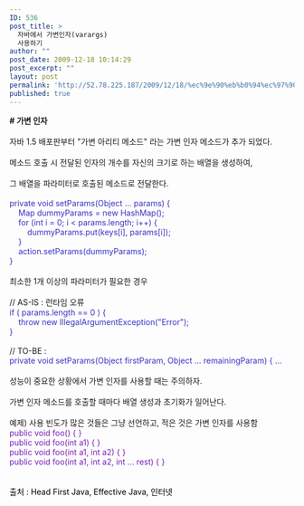```yaml
---
ID: 536
post_title: >
  자바에서 가변인자(varargs)
  사용하기
author: ""
post_date: 2009-12-18 10:14:29
post_excerpt: ""
layout: post
permalink: 'http://52.78.225.187/2009/12/18/%ec%9e%90%eb%b0%94%ec%97%90%ec%84%9c-%ea%b0%80%eb%b3%80%ec%9d%b8%ec%9e%90varargs-%ec%82%ac%ec%9a%a9%ed%95%98%ea%b8%b0/'
published: true
---
```

<P><STRONG># 가변 인자<BR></STRONG><BR>자바 1.5 배포판부터 "가변 아리티 메소드" 라는 가변 인자 메소드가 추가 되었다.<BR><BR>메소드 호출 시 전달된 인자의 개수를 자신의 크기로 하는 배열을 생성하여,<BR><BR>그 배열을 파라미터로 호출된 메소드로 전달한다.<BR><FONT color=#3a32c3><BR>private void setParams(Object ... params) {<BR></FONT><FONT color=#3a32c3>&nbsp; &nbsp; Map dummyParams = new HashMap();<BR></FONT><FONT color=#3a32c3>&nbsp; &nbsp; for (int i = 0; i &lt; params.length; i++) {<BR></FONT><FONT color=#3a32c3>&nbsp; &nbsp; &nbsp; &nbsp; dummyParams.put(keys[i], params[i]);<BR></FONT><FONT color=#3a32c3>&nbsp; &nbsp; }<BR></FONT><FONT color=#3a32c3>&nbsp; &nbsp; action.setParams(dummyParams);<BR></FONT><FONT color=#3a32c3>}<BR></FONT><BR>최소한 1개 이상의 파라미터가 필요한 경우<BR><BR>// AS-IS : 런타임 오류<BR><FONT color=#3a32c3>if ( params.length == 0 ) {<BR></FONT><FONT color=#3a32c3>&nbsp; &nbsp; throw new IllegalArgumentException("Error");<BR></FONT><FONT color=#3a32c3>}<BR></FONT><BR>// TO-BE :<BR><FONT color=#3a32c3>private void setParams(Object firstParam, Object ... remainingParam) { ...<BR></FONT><BR>성능이 중요한 상황에서 가변 인자를 사용할 때는 주의하자.<BR><BR>가변 인자 메소드를 호출할 때마다 배열 생성과 초기화가 일어난다.<BR><BR>예제) 사용 빈도가 많은 것들은 그냥 선언하고, 적은 것은 가변 인자를 사용함<BR><FONT color=#7820b9>public void foo() { }<BR></FONT><FONT color=#7820b9>public void foo(int a1) { }<BR></FONT><FONT color=#7820b9>public void foo(int a1, int a2) { }<BR></FONT><FONT color=#7820b9>public void foo(int a1, int a2, int ... rest) { }<BR><BR><BR></FONT><FONT color=#000000>출처 : Head First Java, Effective Java, 인터넷</FONT></P>